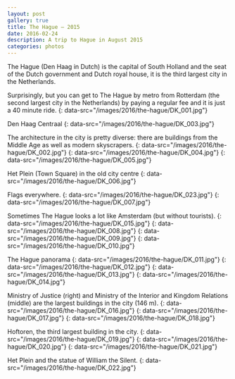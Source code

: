 ```yaml
---
layout: post
gallery: true
title: The Hague – 2015
date: 2016-02-24
description: A trip to Hague in August 2015
categories: photos
---
```


The Hague (Den Haag in Dutch) is the capital of South Holland and the seat of the Dutch government and Dutch royal house, it is the third largest city in the Netherlands.

Surprisingly, but you can get to The Hague by metro from Rotterdam (the second largest city in the Netherlands) by paying a regular fee and it is just a 40 minute ride.
![](){: data-src="/images/2016/the-hague/DK_001.jpg"}

Den Haag Centraal
![](){: data-src="/images/2016/the-hague/DK_003.jpg"}

The architecture in the city is pretty diverse: there are buildings from the Middle Age as well as modern skyscrapers.
![](){: data-src="/images/2016/the-hague/DK_002.jpg"}
![](){: data-src="/images/2016/the-hague/DK_004.jpg"}
![](){: data-src="/images/2016/the-hague/DK_005.jpg"}

Het Plein (Town Square) in the old city centre
![](){: data-src="/images/2016/the-hague/DK_006.jpg"}

Flags everywhere.
![](){: data-src="/images/2016/the-hague/DK_023.jpg"}
![](){: data-src="/images/2016/the-hague/DK_007.jpg"}

Sometimes The Hague looks a lot like Amsterdam (but without tourists).
![](){: data-src="/images/2016/the-hague/DK_015.jpg"}
![](){: data-src="/images/2016/the-hague/DK_008.jpg"}
![](){: data-src="/images/2016/the-hague/DK_009.jpg"}
![](){: data-src="/images/2016/the-hague/DK_010.jpg"}

The Hague panorama
![](){: data-src="/images/2016/the-hague/DK_011.jpg"}
![](){: data-src="/images/2016/the-hague/DK_012.jpg"}
![](){: data-src="/images/2016/the-hague/DK_013.jpg"}
![](){: data-src="/images/2016/the-hague/DK_014.jpg"}

Ministry of Justice (right) and Ministry of the Interior and Kingdom Relations (middle) are the largest buildings in the city (146 m).
![](){: data-src="/images/2016/the-hague/DK_016.jpg"}
![](){: data-src="/images/2016/the-hague/DK_017.jpg"}
![](){: data-src="/images/2016/the-hague/DK_018.jpg"}

Hoftoren, the third largest building in the city.
![](){: data-src="/images/2016/the-hague/DK_019.jpg"}
![](){: data-src="/images/2016/the-hague/DK_020.jpg"}
![](){: data-src="/images/2016/the-hague/DK_021.jpg"}

Het Plein and the statue of William the Silent.
![](){: data-src="/images/2016/the-hague/DK_022.jpg"}
